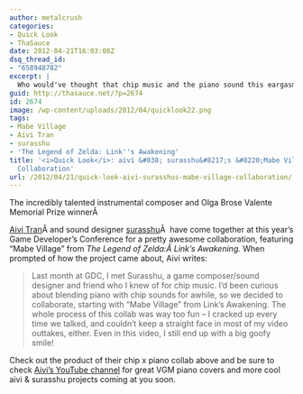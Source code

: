 ```yaml
---
author: metalcrush
categories:
- Quick Look
- ThaSauce
date: 2012-04-21T16:03:08Z
dsq_thread_id:
- "658948782"
excerpt: |
  Who would've thought that chip music and the piano sound this eargasmic together?! The incredibly talented instrumental composer and Olga Brose Valente Memorial Prize winner Aivi Tran and sound designer surasshu have come together at this year's Game Developer's Conference for a pretty awesome collaboration, featuring "Mabe Village" from <i>The Legend of Zelda: Link's Awakening</i>.
guid: http://thasauce.net/?p=2674
id: 2674
image: /wp-content/uploads/2012/04/quicklook22.png
tags:
- Mabe Village
- Aivi Tran
- surasshu
- 'The Legend of Zelda: Link''s Awakening'
title: '<i>Quick Look</i>: aivi &#038; surasshu&#8217;s &#8220;Mabe Village&#8221;
  Collaboration'
url: /2012/04/21/quick-look-aivi-surasshus-mabe-village-collaboration/
---
```


<center>
</center>The incredibly talented instrumental composer and Olga Brose Valente Memorial Prize winnerÂ 

[Aivi Tran](http://aivitran.com/)Â and sound designer [surasshu](http://surasshu-sound.com/)Â  have come together at this year&#8217;s Game Developer&#8217;s Conference for a pretty awesome collaboration, featuring &#8220;Mabe Village&#8221; from _The Legend of Zelda:Â Link&#8217;s Awakening._ When prompted of how the project came about, Aivi writes:

> Last month at GDC, I met Surasshu, a game composer/sound designer and friend who I knew of for chip music. I&#8217;d been curious about blending piano with chip sounds for awhile, so we decided to collaborate, starting with &#8220;Mabe Village&#8221; from Link&#8217;s Awakening. The whole process of this collab was way too fun &#8211; I cracked up every time we talked, and couldn&#8217;t keep a straight face in most of my video outtakes, either. Even in this video, I still end up with a big goofy smile!

Check out the product of their chip x piano collab above and be sure to check [Aivi&#8217;s YouTube channel](http://www.youtube.com/user/waltzforluma) for great VGM piano covers and more cool aivi & surasshu projects coming at you soon.